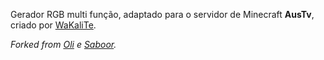 Gerador RGB multi função, adaptado para o servidor de Minecraft **AusTv**, criado por [WaKaliTe](https://github.com/leogianfagna).

*Forked from [Oli](https://github.com/Oli-idk) e [Saboor](https://github.com/saboooor).*